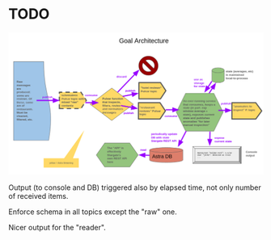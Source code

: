 # TODO

![Goal architecture](images/goal_arch.png)

Output (to console and DB) triggered also by elapsed time, not only number of received items.

Enforce schema in all topics except the "raw" one.

Nicer output for the "reader".

